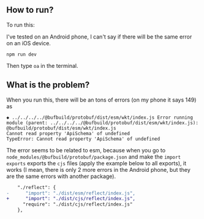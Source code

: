 ## How to run?

To run this:

I've tested on an Android phone, I can't say if there will be the same error on an iOS device.

```
npm run dev
```

Then type `oa` in the terminal.

## What is the problem?

When you run this, there will be an tons of errors (on my phone it says 149) as

```
◆ ../../../../@bufbuild/protobuf/dist/esm/wkt/index.js Error running module (parent: ../../../../@bufbuild/protobuf/dist/esm/wkt/index.js): @bufbuild/protobuf/dist/esm/wkt/index.js
Cannot read property 'ApiSchema' of undefined
TypeError: Cannot read property 'ApiSchema' of undefined
```

The error seems to be related to esm, because when you go to `node_modules/@bufbuild/protobuf/package.json` and make the `import exports` exports the `cjs` files (apply the example below to all exports), it works (I mean, there is only 2 more errors in the Android phone, but they are the same errors with another package).

```patch
    "./reflect": {
-      "import": "./dist/esm/reflect/index.js",
+      "import": "./dist/cjs/reflect/index.js",
      "require": "./dist/cjs/reflect/index.js"
    },
```
